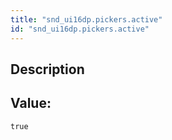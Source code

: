 ```yaml
---
title: "snd_ui16dp.pickers.active"
id: "snd_ui16dp.pickers.active"
---
```

## Description



## Value: 
```
true
```